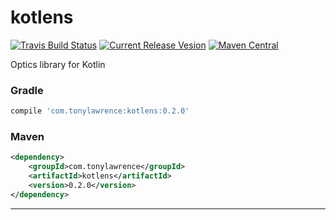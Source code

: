 # kotlens

[![Travis Build Status](https://api.travis-ci.org/tonyklawrence/kotlens.svg)](https://travis-ci.org/tonyklawrence/kotlens)
[![Current Release Vesion](https://img.shields.io/badge/kotlens-0.2.0-blue.svg)](https://github.com/tonyklawrence/kotlens/releases/tag/v0.2.0)
[![Maven Central](https://img.shields.io/maven-central/v/com.tonylawrence/kotlens.svg)](https://search.maven.org/#search%7Cga%7C1%7Cg%3A%22com.tonylawrence%22%20AND%20a%3A%22kotlens%22)

Optics library for Kotlin

### Gradle
```groovy
compile 'com.tonylawrence:kotlens:0.2.0'
```

### Maven
```xml
<dependency>
    <groupId>com.tonylawrence</groupId>
    <artifactId>kotlens</artifactId>
    <version>0.2.0</version>
</dependency>
```

---

